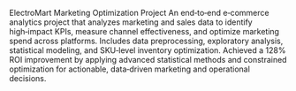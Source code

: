 ElectroMart Marketing Optimization Project
An end‑to‑end e‑commerce analytics project that analyzes marketing and sales data to identify high‑impact KPIs, measure channel effectiveness, and optimize marketing spend across platforms. Includes data preprocessing, exploratory analysis, statistical modeling, and SKU‑level inventory optimization. Achieved a 128% ROI improvement by applying advanced statistical methods and constrained optimization for actionable, data‑driven marketing and operational decisions.
